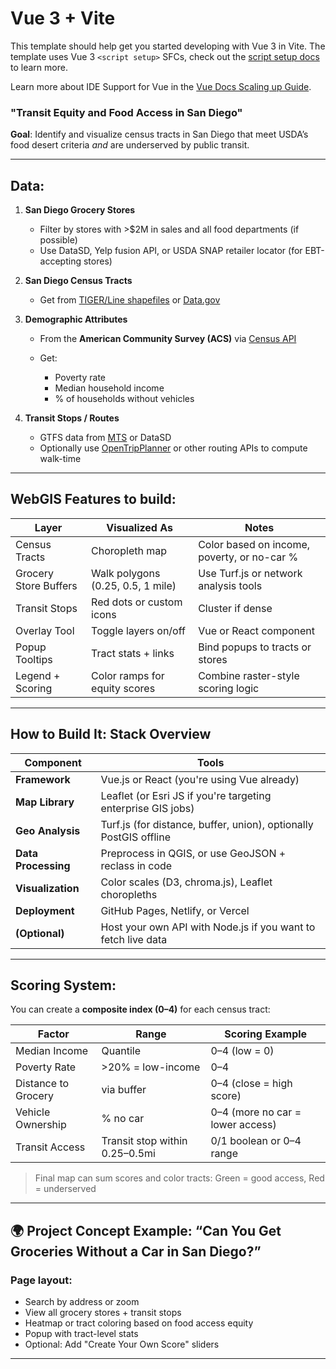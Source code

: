 # Vue 3 + Vite

This template should help get you started developing with Vue 3 in Vite. The template uses Vue 3 `<script setup>` SFCs, check out the [script setup docs](https://v3.vuejs.org/api/sfc-script-setup.html#sfc-script-setup) to learn more.

Learn more about IDE Support for Vue in the [Vue Docs Scaling up Guide](https://vuejs.org/guide/scaling-up/tooling.html#ide-support).



### **"Transit Equity and Food Access in San Diego"**

**Goal**: Identify and visualize census tracts in San Diego that meet USDA’s food desert criteria *and* are underserved by public transit.

---

## Data:

1. **San Diego Grocery Stores**

   * Filter by stores with >\$2M in sales and all food departments (if possible)
   * Use DataSD, Yelp fusion API, or USDA SNAP retailer locator (for EBT-accepting stores)

2. **San Diego Census Tracts**

   * Get from [TIGER/Line shapefiles](https://www.census.gov/geographies/mapping-files/time-series/geo/tiger-line-file.html) or [Data.gov](https://data.gov)

3. **Demographic Attributes**

   * From the **American Community Survey (ACS)** via [Census API](https://www.census.gov/data/developers/data-sets/acs-5year.html)
   * Get:

     * Poverty rate
     * Median household income
     * % of households without vehicles

4. **Transit Stops / Routes**

   * GTFS data from [MTS](https://www.sdmts.com/business-center/doing-business-mts/developer-resources) or DataSD
   * Optionally use [OpenTripPlanner](https://www.opentripplanner.org/) or other routing APIs to compute walk-time

---

## WebGIS Features to build:

| Layer                 | Visualized As                     | Notes                                       |
| --------------------- | --------------------------------- | ------------------------------------------- |
| Census Tracts         | Choropleth map                    | Color based on income, poverty, or no-car % |
| Grocery Store Buffers | Walk polygons (0.25, 0.5, 1 mile) | Use Turf.js or network analysis tools       |
| Transit Stops         | Red dots or custom icons          | Cluster if dense                            |
| Overlay Tool          | Toggle layers on/off              | Vue or React component                      |
| Popup Tooltips        | Tract stats + links               | Bind popups to tracts or stores             |
| Legend + Scoring      | Color ramps for equity scores     | Combine raster-style scoring logic          |

---

## How to Build It: Stack Overview

| Component           | Tools                                                             |
| ------------------- | ----------------------------------------------------------------- |
| **Framework**       | Vue.js or React (you're using Vue already)                     |
| **Map Library**     | Leaflet (or Esri JS if you're targeting enterprise GIS jobs)      |
| **Geo Analysis**    | Turf.js (for distance, buffer, union), optionally PostGIS offline |
| **Data Processing** | Preprocess in QGIS, or use GeoJSON + reclass in code              |
| **Visualization**   | Color scales (D3, chroma.js), Leaflet choropleths                 |
| **Deployment**      | GitHub Pages, Netlify, or Vercel                                  |
| **(Optional)**      | Host your own API with Node.js if you want to fetch live data     |

---

## Scoring System:

You can create a **composite index (0–4)** for each census tract:

| Factor              | Range                          | Scoring Example                  |
| ------------------- | ------------------------------ | -------------------------------- |
| Median Income       | Quantile                       | 0–4 (low = 0)                    |
| Poverty Rate        | >20% = low-income              | 0–4                              |
| Distance to Grocery | via buffer                     | 0–4 (close = high score)         |
| Vehicle Ownership   | % no car                       | 0–4 (more no car = lower access) |
| Transit Access      | Transit stop within 0.25–0.5mi | 0/1 boolean or 0–4 range         |

> Final map can sum scores and color tracts: Green = good access, Red = underserved

---

## 🌍 Project Concept Example: “**Can You Get Groceries Without a Car in San Diego?**”

### Page layout:

* Search by address or zoom
* View all grocery stores + transit stops
* Heatmap or tract coloring based on food access equity
* Popup with tract-level stats
* Optional: Add "Create Your Own Score" sliders

---
